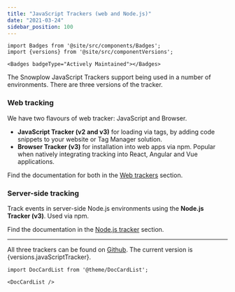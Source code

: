 ```yaml
---
title: "JavaScript Trackers (web and Node.js)"
date: "2021-03-24"
sidebar_position: 100
---
```


```mdx-code-block
import Badges from '@site/src/components/Badges';
import {versions} from '@site/src/componentVersions';

<Badges badgeType="Actively Maintained"></Badges>
```

The Snowplow JavaScript Trackers support being used in a number of environments. There are three versions of the tracker.

### Web tracking
We have two flavours of web tracker: JavaScript and Browser.

- **JavaScript Tracker (v2 and v3)** for loading via tags, by adding code snippets to your website or Tag Manager solution.
- **Browser Tracker (v3)** for installation into web apps via npm. Popular when natively integrating tracking into React, Angular and Vue applications.

Find the documentation for both in the [Web trackers](/docs/collecting-data/collecting-from-own-applications/javascript-trackers/web-tracker/index.md) section.

### Server-side tracking
Track events in server-side Node.js environments using the **Node.js Tracker (v3)**. Used via npm.

Find the documentation in the [Node.js tracker](/docs/collecting-data/collecting-from-own-applications/javascript-trackers/node-js-tracker/index.md) section.

 ---

<p>All three trackers can be found on <a href="https://github.com/snowplow/snowplow-javascript-tracker">Github</a>. The current version is {versions.javaScriptTracker}.</p>

```mdx-code-block
import DocCardList from '@theme/DocCardList';

<DocCardList />
```
